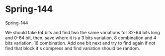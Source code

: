 # Spring-144
Spring-144

We should take 64 bits and find two the same variations for 32-64 bits long and 0-64 bit, then, save where it is a 3 bits variation, 8 combination and 4 bits variation, 16 combination. Add one bit next and try to find again if not find that block it's compress and find variation should be random.
